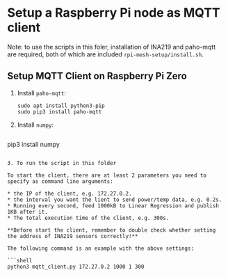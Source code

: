 # Setup a Raspberry Pi node as MQTT client

Note: to use the scripts in this foler, installation of INA219 and paho-mqtt are required, both of which are included `rpi-mesh-setup/install.sh`.

## Setup MQTT Client on Raspberry Pi Zero

1. Install `paho-mqtt`:

   ```shell
   sudo apt install python3-pip
   sudo pip3 install paho-mqtt
   ```

2. Install `numpy`:

   ```shell
pip3 install numpy
   ```
   
3. To run the script in this folder

   To start the client, there are at least 2 parameters you need to specify as command line arguments: 

   * the IP of the client, e.g. 172.27.0.2.
   * the interval you want the lient to send power/temp data, e.g. 0.2s.
   * Running every second, feed 1000kB to Linear Regression and publish 1KB after it. 
   * The total execution time of the client, e.g. 300s.

   **Before start the client, remember to double check whether setting the address of INA219 sensors correctly!**

   The following command is an example with the above settings:

   ```shell
   python3 mqtt_client.py 172.27.0.2 1000 1 300
   ```

   